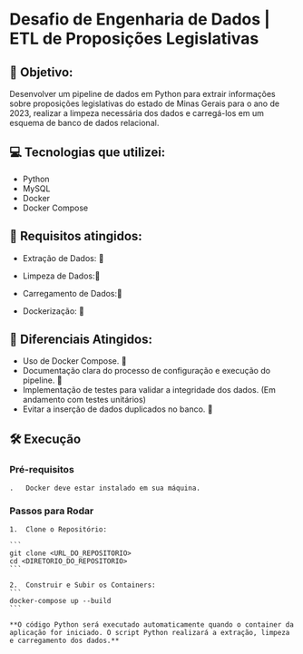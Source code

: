 # Desafio de Engenharia de Dados | ETL de Proposições Legislativas

## 🚀 Objetivo:

Desenvolver um pipeline de dados em Python para extrair informações sobre proposições legislativas do estado de Minas Gerais para o ano de 2023, realizar a limpeza necessária dos dados e carregá-los em um esquema de banco de dados relacional.

## 💻 Tecnologias que utilizei:

- Python
- MySQL
- Docker
- Docker Compose

## 📜 Requisitos atingidos:

- Extração de Dados: 🚀

- Limpeza de Dados:🚀

- Carregamento de Dados:🚀

- Dockerização: 🚀

## 🥇 Diferenciais Atingidos:

- Uso de Docker Compose. 🚀
- Documentação clara do processo de configuração e execução do pipeline. 🚀
- Implementação de testes para validar a integridade dos dados. (Em andamento com testes unitários)
- Evitar a inserção de dados duplicados no banco. 🚀

## 🛠️ Execução

### Pré-requisitos

	.	Docker deve estar instalado em sua máquina.

### Passos para Rodar

	1.	Clone o Repositório:

    ```
    git clone <URL_DO_REPOSITORIO>
    cd <DIRETORIO_DO_REPOSITORIO>
    ```

    2.	Construir e Subir os Containers:
    ```
    docker-compose up --build
    ```

    **O código Python será executado automaticamente quando o container da aplicação for iniciado. O script Python realizará a extração, limpeza e carregamento dos dados.**